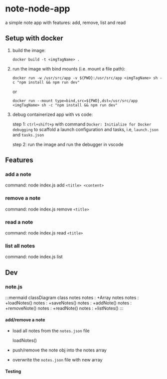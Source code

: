 # note-node-app
a simple note app with features: add, remove, list and read
## Setup with docker
1. build the image: 

    `docker build -t <imgTagName> .`

2. run the image with bind mounts (i.e. mount a file path): 

    `docker run -w /usr/src/app -v ${PWD}:/usr/src/app <imgTagName> sh -c "npm install && npm run dev"`
    
    or
    
    `docker run --mount type=bind,src=${PWD},dst=/usr/src/app <imgTagName> sh -c "npm install && npm run dev"`

3. debug containerized app with vs code:
    
    step 1:
        `ctrl+shift+p` with command `Docker: Initialize for Docker debugging` to scaffold a launch configuration and tasks, i.e, `launch.json` and `tasks.json`

    step 2:
        run the image and run the debugger in vscode

## Features
### add a note
command: node index.js add `<title> <content>`

### remove a note
command: node index.js remove `<title>`

### read a note
command: node index.js read `<title>`

### list all notes
command: node index.js list

## Dev
### note.js
:::mermaid
classDiagram
    class notes
    notes : +Array notes
    notes : +loadNotes()
    notes : +saveNotes()
    notes : +addNote()
    notes : +removeNote()
    notes : +readNote()
    notes : +listNotes()
:::
#### add/remove a note
- load all notes from the `notes.json` file
    
    loadNotes()
- push/remove the note obj into the notes array
    
- overwrite the `notes.json` file with new array

#### Testing
